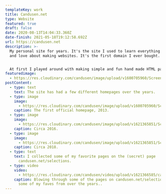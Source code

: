 ```yaml
---
templateKey: work
title: Candusen.net
type: Website
featured: true
draft: false
date: 2020-08-13T14:04:33.360Z
date-finish: 2021-05-18T19:12:58.692Z
url: https://candusen.net
description: >-
  My personal site for years. It's the site I used to learn everything I know
  and love about making websites. It's the first domain I ever bought.


  At first I played around with making simple and fun hand made HTML pages. This is still my preferred method of making sites. XD
featuredimage:
  - https://res.cloudinary.com/candusen/image/upload/v1600705960/Screen_Shot_2020-09-21_at_12.26.48_PM_lynmef.png
postContent:
  - type: text
    text: The site has had a few different homepages over the years.
  - type: image
    image:
      - https://res.cloudinary.com/candusen/image/upload/v1600705960/Screen_Shot_2020-09-21_at_12.26.48_PM_lynmef.png
    caption: The first official homepage, 2013.
  - type: image
    image:
      - https://res.cloudinary.com/candusen/image/upload/v1621365851/Screen_Shot_2021-05-18_at_3.23.17_PM_x70ecz.png
    caption: Circa 2016.
  - type: image
    image:
      - https://res.cloudinary.com/candusen/image/upload/v1621365851/Screen_Shot_2021-05-18_at_3.22.49_PM_piegly.png
    caption: Circa 2018.
  - type: text
    text: I collected some of my favorite pages on the (secret) page
      candusen.net/selections.
  - type: video
    video:
      - https://res.cloudinary.com/candusen/video/upload/v1621366585/candusen-vid-fast_d6jpoe.mp4
    caption: Blowing through some of the pages on candusen.net/selections. These are
      some of my faves from over the years..
---
```

